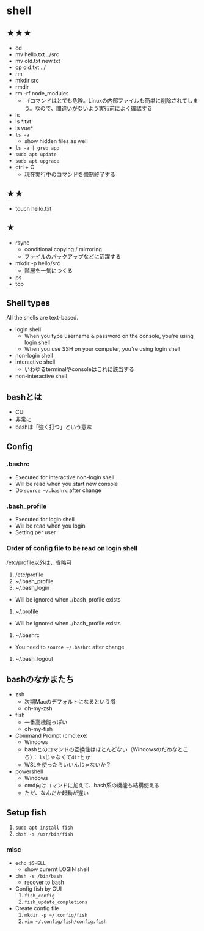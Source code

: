 # shell

## ★★★

- cd
- mv hello.txt ../src
- mv old.txt new.txt
- cp old.txt ../
- rm 
- mkdir src
- rmdir
- rm -rf node_modules
  - `-f`コマンドはとても危険。Linuxの内部ファイルも簡単に削除されてしまう。なので、間違いがないよう実行前によく確認する
- ls
- ls *.txt
- ls vue*
- `ls -a`
  - show hidden files as well
- `ls -a | grep app`
- `sudo apt update`
- `sudo apt upgrade`
- ctrl + C
  - 現在実行中のコマンドを強制終了する

## ★★
- touch hello.txt

## ★

- rsync
  - conditional copying / mirroring 
  - ファイルのバックアップなどに活躍する
- mkdir -p hello/src
  - 階層を一気につくる
- ps
- top





## Shell types

All the shells are text-based.

- login shell
  - When you type username & password on the console, you're using login shell
  - When you use SSH on your computer, you're using login shell
- non-login shell
- interactive shell
  - いわゆるterminalやconsoleはこれに該当する
- non-interactive shell


## bashとは

- CUI
- 非常に
- bashは「強く打つ」という意味

## Config

### .bashrc

- Executed for interactive non-login shell
- Will be read when you start new console
- Do `source ~/.bashrc` after change

### .bash_profile
- Executed for login shell
- Will be read when you login
- Setting per user


### Order of config file to be read on login shell

/etc/profile以外は、省略可

1. /etc/profile
1. ~/.bash_profile 
1. ~/.bash_login 
  - Will be ignored when ./bash_profile exists
1. ~/.profile 
  - Will be ignored when ./bash_profile exists
1. ~/.bashrc 
  - You need to `source ~/.bashrc` after change

1. ~/.bash_logout 


## bashのなかまたち

- zsh
  - 次期Macのデフォルトになるという噂
  - oh-my-zsh
- fish
  - 一番高機能っぽい
  - oh-my-fish
- Command Prompt (cmd.exe)
  - Windows
  - bashとのコマンドの互換性はほとんどない（Windowsのだめなところ）： `ls`じゃなくて`dir`とか
  - WSLを使ったらいいんじゃないか？
- powershell
  - Windows
  - cmd向けコマンドに加えて、bash系の機能も結構使える
  - ただ、なんだか起動が遅い

## Setup fish

1. `sudo apt install fish`
1. `chsh -s /usr/bin/fish`

### misc
- `echo $SHELL`
  - show curernt LOGIN shell
- `chsh -s /bin/bash`
  - recover to bash
- Config fish by GUI
  1. `fish_config`
  1. `fish_update_completions`
- Create config file
  1. `mkdir -p ~/.config/fish`
  1. `vim ~/.config/fish/config.fish`

